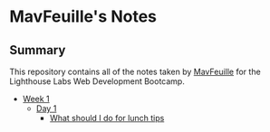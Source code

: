 # MavFeuille's Notes

## Summary
This repository contains all of the notes taken by [MavFeuille](https://github.com/MavFeuille) for the Lighthouse Labs Web Development Bootcamp.


* [Week 1](/Week_1/)
  * [Day 1](/Week_1/Day_1/)
    * [What should I do for lunch tips](/Week_1/Day_1/What_Should_I_Do_for_Lunch_Tips.md)